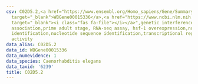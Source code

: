 ```yaml
---
csv: C02D5.2,<a href="https://www.ensembl.org/Homo_sapiens/Gene/Summary?db=core;g=WBGene00015336"
  target="_blank">WBGene00015336</a>,<a href="https://www.ncbi.nlm.nih.gov/pubmed/30894454"
  target="_blank"><i class="fas fa-file"></i></a>",genetic interference,functional
  association,prime adult stage, RNA-seq assay, hsf-1 overexpression,nucleotide sequence
  identification,nucleotide sequence identification,transcriptional regulation,up-regulates
  activity
data_alias: C02D5.2
data_id: WBGene00015336
data_numevidence: 1
data_species: Caenorhabditis elegans
data_taxid: '6239'
title: C02D5.2
---
```

